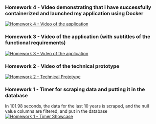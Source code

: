### Homework 4 - Video demonstrating that i have successfully containerized and launched my application using Docker
[![Homework 4 - Video of the application](https://i.vimeocdn.com/video/1972098780-0e455c3c7494270132d227af1a39b8fed91c2494303702b37e1a6d47d6307f34-d?f=webp)](https://vimeo.com/1048029615?share=copy#t=0)
### Homework 3 - Video of the application (with subtitles of the functional requirements)
[![Homework 3 - Video of the application](https://i.vimeocdn.com/video/1965815361-581f24c892d84653d375bb06fe698649c64c783360a00eeb8fcf27d27a6cdeb6-d?f=webp)](https://vimeo.com/1042760686?share=copy#t=0)
### Homework 2 - Video of the technical prototype
[![Homework 2 - Technical Prototype](https://i.vimeocdn.com/video/1957402362-3214ff7ba73ed6d9685c35b4621a0ca539d3a10865c46f3bba23435d400d411a-d?f=webp)](https://vimeo.com/1035817627?share=copy#t=0)
### Homework 1 - Тimer for scraping data and putting it in the database
In 101.98 seconds, the data for the last 10 years is scraped, and the null value columns are filtered, and put in the database
[![Homework 1 - Timer Showcase](https://i.vimeocdn.com/video/1948207510-914f6cb5afda9a2ecd308e191ac9eec951fdcd7b8b7c90e0f893dc5938535dbe-d?f=webp)](https://vimeo.com/manage/videos/1028123077)

